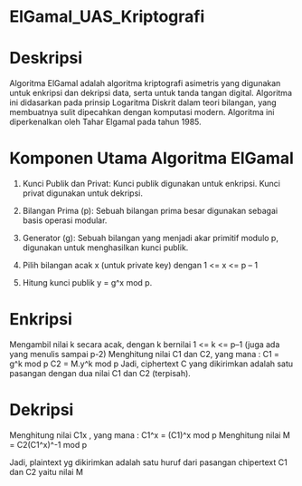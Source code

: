 # ElGamal_UAS_Kriptografi

# Deskripsi
Algoritma ElGamal adalah algoritma kriptografi asimetris yang digunakan untuk enkripsi dan dekripsi data, serta untuk tanda tangan digital. Algoritma ini didasarkan pada prinsip Logaritma Diskrit dalam teori bilangan, yang membuatnya sulit dipecahkan dengan komputasi modern. Algoritma ini diperkenalkan oleh Tahar Elgamal pada tahun 1985.

# Komponen Utama Algoritma ElGamal
1. Kunci Publik dan Privat:
Kunci publik digunakan untuk enkripsi.
Kunci privat digunakan untuk dekripsi.

2. Bilangan Prima (p):
Sebuah bilangan prima besar digunakan sebagai basis operasi modular.

3. Generator (g):
Sebuah bilangan yang menjadi akar primitif modulo p, digunakan untuk menghasilkan kunci publik.

4. Pilih bilangan acak x (untuk private key) 
dengan 1 <= x <= p – 1

5. Hitung kunci publik y = g^x mod p. 

# Enkripsi
Mengambil nilai k secara acak, dengan k bernilai 
1 <= k <= p–1 (juga ada yang menulis sampai p-2)
Menghitung nilai C1 dan C2, yang mana : 
C1   = g^k mod p 
C2  = M.y^k mod p
Jadi, ciphertext C yang dikirimkan adalah satu pasangan dengan dua nilai C1 dan C2 (terpisah).

# Dekripsi
Menghitung nilai C1x , yang mana :
 	C1^x = (C1)^x mod p
Menghitung nilai M = C2(C1^x)^-1 mod p

Jadi, plaintext yg dikirimkan adalah satu huruf dari pasangan chipertext C1 dan C2 yaitu nilai M
